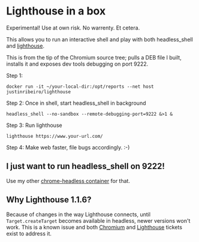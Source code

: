 # Lighthouse in a box

Experimental! Use at own risk. No warrenty. Et cetera.

This allows you to run an interactive shell and play with both headless_shell and [lighthouse](https://github.com/GoogleChrome/lighthouse).

This is from the tip of the Chromium source tree; pulls a DEB file I built, installs it and exposes dev tools debugging on port 9222.

Step 1:
```
docker run -it ~/your-local-dir:/opt/reports --net host justinribeiro/lighthouse
```

Step 2: Once in shell, start headless_shell in background
```
headless_shell --no-sandbox --remote-debugging-port=9222 &>1 &
```

Step 3: Run lighthouse
```
lighthouse https://www.your-url.com/
```

Step 4: Make web faster, file bugs accordingly. :-)

## I just want to run headless_shell on 9222!

Use my other [chrome-headless container](https://hub.docker.com/r/justinribeiro/chrome-headless/) for that.

## Why Lighthouse 1.1.6?

Because of changes in the way Lighthouse connects, until `Target.createTarget` becomes available in headless, newer versions won't work. This is a known issue and both [Chromium](https://bugs.chromium.org/p/chromium/issues/detail?id=666865) and [Lighthouse](https://github.com/GoogleChrome/lighthouse/issues/970) tickets exist to address it.